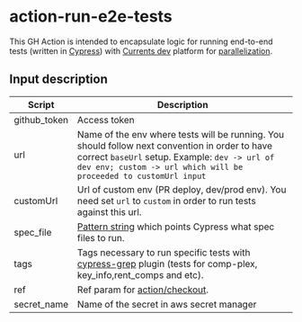 # action-run-e2e-tests
This GH Action is intended to encapsulate logic for running end-to-end tests (written in [Cypress](https://docs.cypress.io/)) with [Currents dev](https://currents.dev/#faq) platform for [parallelization](https://docs.cypress.io/guides/guides/parallelization).

## Input description

| Script       | Description                                                                                                                                                                                                         |
|--------------|---------------------------------------------------------------------------------------------------------------------------------------------------------------------------------------------------------------------|
| github_token | Access token                                                                                                                                                                                                        |
| url          | Name of the env where tests will be running. You should follow next convention in order to have correct `baseUrl` setup. Example: `dev -> url of dev env; custom -> url which will be proceeded to customUrl input` |
| customUrl    | Url of custom env (PR deploy, dev/prod env). You need set `url` to `custom` in order to run tests against this url.                                                                                                 |
| spec_file    | [Pattern string](https://docs.cypress.io/guides/guides/command-line#cypress-run-spec-lt-spec-gt) which points Cypress what spec files to run.                                                                       |
| tags         | Tags necessary to run specific tests with [cypress-grep](https://github.com/cypress-io/cypress-grep) plugin (tests for comp-plex, key_info,rent_comps and etc).                                                     |
| ref          | Ref param for [action/checkout](https://github.com/actions/checkout#usage).                                                                                                                                         |
| secret_name  | Name of the secret in aws secret manager                                                                                                                                                                            |